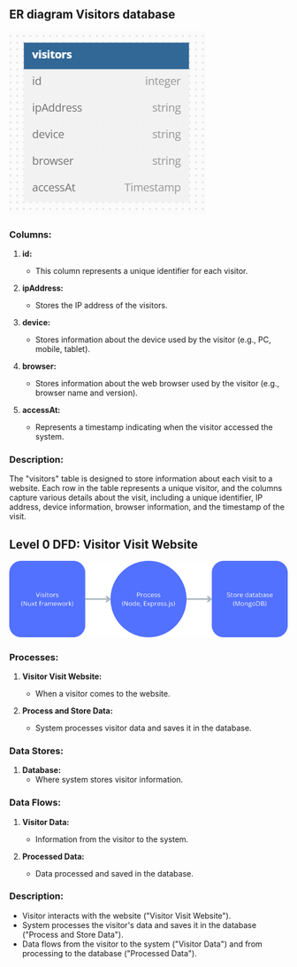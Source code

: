 ## ER diagram Visitors database

![Visitors Table Diagram](/er.png)

### Columns:

1. **id:**

   - This column represents a unique identifier for each visitor.

2. **ipAddress:**

   - Stores the IP address of the visitors.

3. **device:**

   - Stores information about the device used by the visitor (e.g., PC, mobile, tablet).

4. **browser:**

   - Stores information about the web browser used by the visitor (e.g., browser name and version).

5. **accessAt:**
   - Represents a timestamp indicating when the visitor accessed the system.

### Description:

The "visitors" table is designed to store information about each visit to a website. Each row in the table represents a unique visitor, and the columns capture various details about the visit, including a unique identifier, IP address, device information, browser information, and the timestamp of the visit.

## Level 0 DFD: Visitor Visit Website

![Visitors DFD Level 0](/dfd-level-0.png)

### Processes:

1. **Visitor Visit Website:**

   - When a visitor comes to the website.

2. **Process and Store Data:**
   - System processes visitor data and saves it in the database.

### Data Stores:

1. **Database:**
   - Where system stores visitor information.

### Data Flows:

1. **Visitor Data:**

   - Information from the visitor to the system.

2. **Processed Data:**
   - Data processed and saved in the database.

### Description:

- Visitor interacts with the website ("Visitor Visit Website").
- System processes the visitor's data and saves it in the database ("Process and Store Data").
- Data flows from the visitor to the system ("Visitor Data") and from processing to the database ("Processed Data").
